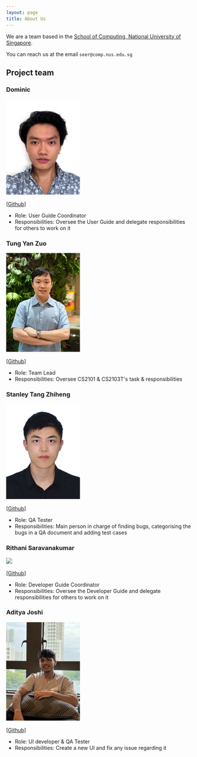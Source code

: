 ```yaml
---
layout: page
title: About Us
---
```


We are a team based in the [School of Computing, National University of Singapore](https://www.comp.nus.edu.sg).

You can reach us at the email `seer@comp.nus.edu.sg`

## Project team

### Dominic

<img src="images/dominic2412.png" width="200px">

[[Github](https://github.com/dominic2412)]
- Role: User Guide Coordinator
- Responsibilities: Oversee the User Guide and delegate responsibilities for others to work on it

### Tung Yan Zuo

<img src="images/darren-tung.png" width="200px">

[[Github](http://github.com/darren-tung)]

* Role: Team Lead
* Responsibilities: Oversee CS2101 & CS2103T's task & responsibilities

### Stanley Tang Zhiheng

<img src="images/stanleytangzh.png" width="200px">

[[Github](http://github.com/stanleytangzh)]

* Role: QA Tester
* Responsibilities: Main person in charge of finding bugs, categorising the bugs in a QA document and adding test cases

### Rithani Saravanakumar

<img src="images/rithanisk.png" width="200px">

[[Github](http://github.com/rithanisk)]

* Role: Developer Guide Coordinator
* Responsibilities: Oversee the Developer Guide and delegate responsibilities for others to work on it

### Aditya Joshi

<img src="images/thisisaditya17.png" width="200px">

[[Github](http://github.com/thisisaditya17)]

* Role: UI developer & QA Tester
* Responsibilities: Create a new UI and fix any issue regarding it

